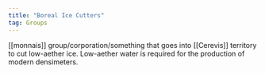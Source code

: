```yaml
---
title: "Boreal Ice Cutters"
tag: Groups
---
```


[[monnais]] group/corporation/something that goes into [[Cerevis]] territory to cut low-aether ice. Low-aether water is required for the production of modern densimeters.
